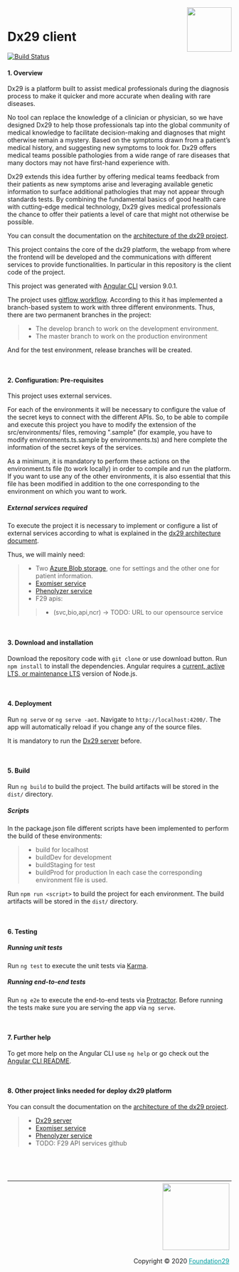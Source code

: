 <div style="margin-bottom: 1%; padding-bottom: 2%;">
	<img align="right" width="100px" src="/src/assets/img/logo-Dx29.png">
</div>

Dx29 client
===============================================================================================================================

[![Build Status](https://f29.visualstudio.com/Health29%20for%20Diagnosis/_apis/build/status/Dx29%20Client/Dev/Dx29%20-%20DEV%20-%20client-%20Github?branchName=develop)](https://f29.visualstudio.com/Health29%20for%20Diagnosis/_build/latest?definitionId=49&branchName=develop)

#### 1. Overview 

Dx29 is a platform built to assist medical professionals during the diagnosis process to make it quicker and more accurate when dealing with rare diseases.

No tool can replace the knowledge of a clinician or physician, so we have designed Dx29 to help those professionals tap into the global community of medical knowledge to facilitate decision-making and diagnoses that might otherwise remain a mystery. Based on the symptoms drawn from a patient’s medical history, and suggesting new symptoms to look for. Dx29 offers medical teams possible pathologies from a wide range of rare diseases that many doctors may not have first-hand experience with.

Dx29 extends this idea further by offering medical teams feedback from their patients as new symptoms arise and leveraging available genetic information to surface additional pathologies that may not appear through standards tests. By combining the fundamental basics of good health care with cutting-edge medical technology, Dx29 gives medical professionals the chance to offer their patients a level of care that might not otherwise be possible.

You can consult the documentation on the [architecture of the dx29 project](https://dx29.readthedocs.io/en/latest/).

This project contains the core of the dx29 platform, the webapp from where the frontend will be developed and the communications with different services to provide functionalities. In particular in this repository is the client code of the project.

This project was generated with [Angular CLI](https://github.com/angular/angular-cli) version 9.0.1.

The project uses [gitflow workflow](https://nvie.com/posts/a-successful-git-branching-model/). 
According to this it has implemented a branch-based system to work with three different environments. Thus, there are two permanent branches in the project:
>- The develop branch to work on the development environment.
>- The master branch to work on the production environment

And for the test environment, release branches will be created.

<p>&nbsp;</p>

#### 2. Configuration: Pre-requisites

This project uses external services.

For each of the environments it will be necessary to configure the value of the secret keys to connect with the different APIs.
So, to be able to compile and execute this project you have to modify the extension of the src/environments/ files, removing ".sample" (for example, you have to modify environments.ts.sample by environments.ts) and here complete the information of the secret keys of the services.

As a minimum, it is mandatory to perform these actions on the environment.ts file (to work locally) in order to compile and run the platform. If you want to use any of the other environments, it is also essential that this file has been modified in addition to the one corresponding to the environment on which you want to work.

##### External services required

To execute the project it is necessary to implement or configure a list of external services according to what is explained in the [dx29 architecture document](https://dx29.readthedocs.io/en/latest/).

Thus, we will mainly need:

>- Two [Azure Blob storage](https://docs.microsoft.com/en-US/azure/storage/blobs/storage-blobs-introduction), one for settings and the other one for patient information.
>- [Exomiser service](https://github.com/foundation29org/Exomiser/edit/master/README.md) 
>- [Phenolyzer service](https://github.com/foundation29org/phenolyzer)
>- F29 apis:
>>- (svc,bio,api,ncr) -> TODO: URL to our opensource service
    

<p>&nbsp;</p>

#### 3. Download and installation

Download the repository code with `git clone` or use download button.
Run `npm install` to install the dependencies.
Angular requires a [current, active LTS, or maintenance LTS](https://nodejs.org/en/about/releases/) version of Node.js.

<p>&nbsp;</p>

#### 4. Deployment

Run `ng serve` or `ng serve -aot`. Navigate to `http://localhost:4200/`. The app will automatically reload if you change any of the source files.

It is mandatory to run the [Dx29 server](https://github.com/foundation29org/Dx29_server) before. 

<p>&nbsp;</p>

#### 5. Build

Run `ng build` to build the project. The build artifacts will be stored in the `dist/` directory. 

##### Scripts

In the package.json file different scripts have been implemented to perform the build of these environments: 
>- build for localhost
>- buildDev for development
>- buildStaging for test
>- buildProd for production
In each case the corresponding environment file is used.

Run `npm run <script>` to build the project for each environment. The build artifacts will be stored in the `dist/` directory. 

<p>&nbsp;</p>

#### 6. Testing

##### Running unit tests

Run `ng test` to execute the unit tests via [Karma](https://karma-runner.github.io).

##### Running end-to-end tests

Run `ng e2e` to execute the end-to-end tests via [Protractor](http://www.protractortest.org/).
Before running the tests make sure you are serving the app via `ng serve`.

<p>&nbsp;</p>

#### 7. Further help

To get more help on the Angular CLI use `ng help` or go check out the [Angular CLI README](https://github.com/angular/angular-cli/blob/master/README.md).

<p>&nbsp;</p>

#### 8. Other project links needed for deploy dx29 platform

You can consult the documentation on the [architecture of the dx29 project](https://dx29.readthedocs.io/en/latest/).

>- [Dx29 server](https://github.com/foundation29org/Dx29_server) 
>- [Exomiser service](https://github.com/foundation29org/Exomiser/edit/master/README.md) 
>- [Phenolyzer service](https://github.com/foundation29org/phenolyzer)
>- TODO: F29 API services github

<p>&nbsp;</p>
<p>&nbsp;</p>

<div style="border-top: 1px solid !important;
	padding-top: 1% !important;
    padding-right: 1% !important;
    padding-bottom: 0.1% !important;">
	<div align="right">
		<img width="150px" src="/src/assets/img/logo-foundation-twentynine-footer.png">
	</div>
	<div align="right" style="padding-top: 0.5% !important">
		<p align="right">	
			Copyright © 2020
			<a style="color:#009DA0" href="https://www.foundation29.org/" target="_blank"> Foundation29</a>
		</p>
	</div>
<div>